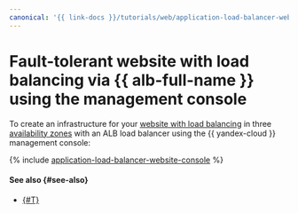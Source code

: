 ```yaml
---
canonical: '{{ link-docs }}/tutorials/web/application-load-balancer-website-console'
---
```


# Fault-tolerant website with load balancing via {{ alb-full-name }} using the management console


To create an infrastructure for your [website with load balancing](index.md) in three [availability zones](../../../overview/concepts/geo-scope.md) with an ALB load balancer using the {{ yandex-cloud }} management console:

{% include [application-load-balancer-website-console](../../../_tutorials/infrastructure/application-load-balancer-website-console.md) %}

#### See also {#see-also}

* [{#T}](terraform.md)